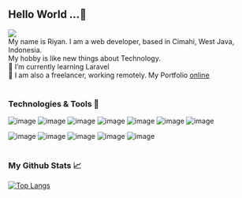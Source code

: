 ## Hello World ...👋 
![](https://komarev.com/ghpvc/?username=riyanada)
<br>
My name is Riyan. 
I am a web developer, based in Cimahi, West Java, Indonesia. <br> My hobby is like new things about Technology.
<br>
🌱 I’m currently learning Laravel
<br>
:construction_worker: I am also a freelancer, working remotely. My Portfolio [online](https://riyan.smkn2cmi.sch.id)
<br><br>
### Technologies & Tools :wrench:

![image](https://img.shields.io/badge/github-%23121011.svg?style=for-the-badge&logo=github&logoColor=white)
![image](https://img.shields.io/badge/gitlab-white.svg?style=for-the-badge&logo=gitlab)
![image](https://img.shields.io/badge/html5-%23E34F26.svg?style=for-the-badge&logo=html5&logoColor=white)
![image](https://img.shields.io/badge/css3-%231572B6.svg?style=for-the-badge&logo=css3&logoColor=white)
![image](https://img.shields.io/badge/php-%23777BB4.svg?style=for-the-badge&logo=php&logoColor=white)
![image](https://img.shields.io/badge/mysql-%2300f.svg?style=for-the-badge&logo=mysql&logoColor=white)
![image](https://img.shields.io/badge/javascript-%23323330.svg?style=for-the-badge&logo=javascript&logoColor=%23F7DF1E)

![image](https://img.shields.io/badge/codeigniter-orange.svg?style=for-the-badge&logo=codeigniter&logoColor=white)
![image](https://img.shields.io/badge/laravel-%23FF2D20.svg?style=for-the-badge&logo=laravel&logoColor=white)
![image](https://img.shields.io/badge/bootstrap-%23563D7C.svg?style=for-the-badge&logo=bootstrap&logoColor=white)
![image](https://img.shields.io/badge/jquery-%230769AD.svg?style=for-the-badge&logo=jquery&logoColor=white)
![image](https://img.shields.io/badge/VSC-0078d7.svg?style=for-the-badge&logo=visual-studio-code&logoColor=white)
<br><br>
### My Github Stats :chart_with_upwards_trend:
[![Top Langs](https://github-readme-stats.vercel.app/api/top-langs/?username=riyanada&langs_count=3&theme=synthwave)](https://github.com/riyanada/github-readme-stats)

